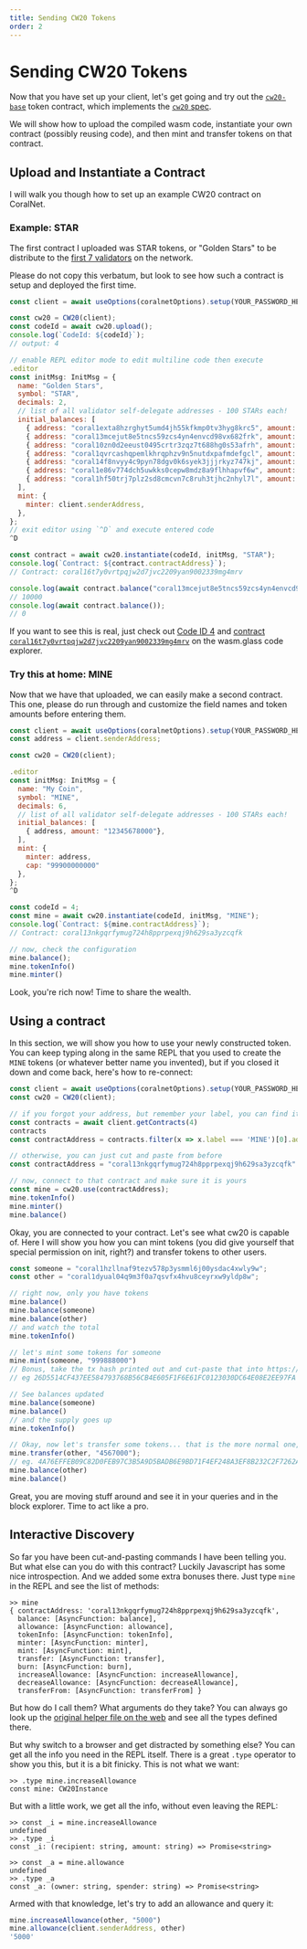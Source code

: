 ```yaml
---
title: Sending CW20 Tokens
order: 2
---
```


# Sending CW20 Tokens

Now that you have set up your client, let's get going and try out the
[`cw20-base`](https://github.com/CosmWasm/cosmwasm-plus/tree/master/contracts/cw20-base)
token contract, which implements the
[`cw20` spec](https://github.com/CosmWasm/cosmwasm-plus/blob/master/packages/cw20/README.md).

We will show how to upload the compiled wasm code, instantiate your own contract (possibly
reusing code), and then mint and transfer tokens on that contract.

## Upload and Instantiate a Contract

I will walk you though how to set up an example CW20 contract on CoralNet.

### Example: STAR

The first contract I uploaded was STAR tokens, or "Golden Stars" to be distribute to the
[first 7 validators](https://bigdipper.coralnet.cosmwasm.com/validators) on the network.

Please do not copy this verbatum, but look to see how such a contract is setup and deployed the first time.

```js
const client = await useOptions(coralnetOptions).setup(YOUR_PASSWORD_HERE);

const cw20 = CW20(client);
const codeId = await cw20.upload();
console.log(`CodeId: ${codeId}`);
// output: 4

// enable REPL editor mode to edit multiline code then execute
.editor
const initMsg: InitMsg = {
  name: "Golden Stars",
  symbol: "STAR",
  decimals: 2,
  // list of all validator self-delegate addresses - 100 STARs each!
  initial_balances: [
    { address: "coral1exta8hzrghyt5umd4jh55kfkmp0tv3hyg8krc5", amount: "10000"},
    { address: "coral13mcejut8e5tncs59zcs4yn4envcd98vx682frk", amount: "10000"},
    { address: "coral10zn0d2eeust0495crtr3zqz7t688hg0s53afrh", amount: "10000"},
    { address: "coral1qvrcashqpemlkhrqphzv9n5nutdxpafmdefgcl", amount: "10000"},
    { address: "coral14f8nvyy4c9pyn78dgv0k6syek3jjjrkyz747kj", amount: "10000"},
    { address: "coral1e86v774dch5uwkks0cepw8mdz8a9flhhapvf6w", amount: "10000"},
    { address: "coral1hf50trj7plz2sd8cmcvn7c8ruh3tjhc2nhyl7l", amount: "10000"},
  ],
  mint: {
    minter: client.senderAddress,
  },
};
// exit editor using `^D` and execute entered code 
^D

const contract = await cw20.instantiate(codeId, initMsg, "STAR");
console.log(`Contract: ${contract.contractAddress}`);
// Contract: coral16t7y0vrtpqjw2d7jvc2209yan9002339mg4mrv

console.log(await contract.balance("coral13mcejut8e5tncs59zcs4yn4envcd98vx682frk"));
// 10000
console.log(await contract.balance());
// 0
```

If you want to see this is real, just check out
[Code ID 4](https://coralnet.wasm.glass/#/codes/4)
and [contract `coral16t7y0vrtpqjw2d7jvc2209yan9002339mg4mrv`](https://coralnet.wasm.glass/#/contracts/coral16t7y0vrtpqjw2d7jvc2209yan9002339mg4mrv)
on the wasm.glass code explorer.

### Try this at home: MINE

Now that we have that uploaded, we can easily make a second contract. This one, please
do run through and customize the field names and token amounts before entering them.

```js
const client = await useOptions(coralnetOptions).setup(YOUR_PASSWORD_HERE);
const address = client.senderAddress;

const cw20 = CW20(client);

.editor
const initMsg: InitMsg = {
  name: "My Coin",
  symbol: "MINE",
  decimals: 6,
  // list of all validator self-delegate addresses - 100 STARs each!
  initial_balances: [
    { address, amount: "12345678000"},
  ],
  mint: {
    minter: address,
    cap: "99900000000"
  },
};
^D

const codeId = 4;
const mine = await cw20.instantiate(codeId, initMsg, "MINE");
console.log(`Contract: ${mine.contractAddress}`);
// Contract: coral13nkgqrfymug724h8pprpexqj9h629sa3yzcqfk

// now, check the configuration
mine.balance();
mine.tokenInfo()
mine.minter()
```

Look, you're rich now! Time to share the wealth.

## Using a contract

In this section, we will show you how to use your newly constructed token.
You can keep typing along in the same REPL that you used to create the `MINE`
tokens (or whatever better name you invented), but if you closed it down and
come back, here's how to re-connect:

```js
const client = await useOptions(coralnetOptions).setup(YOUR_PASSWORD_HERE);
const cw20 = CW20(client);

// if you forgot your address, but remember your label, you can find it again
const contracts = await client.getContracts(4)
contracts
const contractAddress = contracts.filter(x => x.label === 'MINE')[0].address;

// otherwise, you can just cut and paste from before
const contractAddress = "coral13nkgqrfymug724h8pprpexqj9h629sa3yzcqfk"

// now, connect to that contract and make sure it is yours
const mine = cw20.use(contractAddress);
mine.tokenInfo()
mine.minter()
mine.balance()
```

Okay, you are connected to your contract. Let's see what cw20 is capable of.
Here I will show you how you can mint tokens (you did give yourself
that special permission on init, right?) and transfer tokens to other
users.

```js
const someone = "coral1hzllnaf9tezv578p3ysmml6j00ysdac4xwly9w";
const other = "coral1dyual04q9m3f0a7qsvfx4hvu8ceyrxw9yldp8w";

// right now, only you have tokens
mine.balance()
mine.balance(someone)
mine.balance(other)
// and watch the total
mine.tokenInfo()

// let's mint some tokens for someone
mine.mint(someone, "999888000")
// Bonus, take the tx hash printed out and cut-paste that into https://bigdipper.coralnet.cosmwasm.com
// eg 26D5514CF437EE584793768B56CB4E605F1F6E61FC0123030DC64E08E2EE97FA

// See balances updated
mine.balance(someone)
mine.balance()
// and the supply goes up
mine.tokenInfo()

// Okay, now let's transfer some tokens... that is the more normal one, right?
mine.transfer(other, "4567000");
// eg. 4A76EFFEB09C82D0FEB97C3B5A9D5BADB6E9BD71F4EF248A3EF8B232C2F7262A
mine.balance(other)
mine.balance()
```

Great, you are moving stuff around and see it in your queries and in the block explorer.
Time to act like a pro.

## Interactive Discovery

So far you have been cut-and-pasting commands I have been telling you. But what else
can you do with this contract? Luckily Javascript has some nice introspection. And we
added some extra bonuses there. Just type `mine` in the REPL and see the list of methods:

```
>> mine
{ contractAddress: 'coral13nkgqrfymug724h8pprpexqj9h629sa3yzcqfk',
  balance: [AsyncFunction: balance],
  allowance: [AsyncFunction: allowance],
  tokenInfo: [AsyncFunction: tokenInfo],
  minter: [AsyncFunction: minter],
  mint: [AsyncFunction: mint],
  transfer: [AsyncFunction: transfer],
  burn: [AsyncFunction: burn],
  increaseAllowance: [AsyncFunction: increaseAllowance],
  decreaseAllowance: [AsyncFunction: decreaseAllowance],
  transferFrom: [AsyncFunction: transferFrom] }
```

But how do I call them? What arguments do they take?
You can always go look up the
[original helper file on the web](https://github.com/CosmWasm/cosmwasm-plus/blob/master/contracts/cw20-base/helpers.ts#L151-L167)
and see all the types defined there.

But why switch to a browser and get distracted by something else?
You can get all the info you need in the REPL itself.
There is a great `.type` operator to show you this, but it is a bit finicky.
This is not what we want:

```
>> .type mine.increaseAllowance
const mine: CW20Instance
```

But with a little work, we get all the info, without even leaving the REPL:

```
>> const _i = mine.increaseAllowance
undefined
>> .type _i
const _i: (recipient: string, amount: string) => Promise<string>

>> const _a = mine.allowance
undefined
>> .type _a
const _a: (owner: string, spender: string) => Promise<string>
```

Armed with that knowledge, let's try to add an allowance and query it:

```js
mine.increaseAllowance(other, "5000")
mine.allowance(client.senderAddress, other)
'5000'
```
